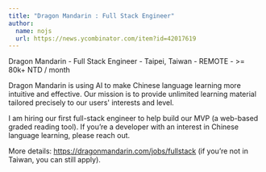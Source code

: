 ```yaml
---
title: "Dragon Mandarin : Full Stack Engineer"
author:
  name: nojs
  url: https://news.ycombinator.com/item?id=42017619
---
```

Dragon Mandarin - Full Stack Engineer - Taipei, Taiwan - REMOTE - &gt;= 80k+ NTD &#x2F; month

Dragon Mandarin is using AI to make Chinese language learning more intuitive and effective. Our mission is to provide unlimited learning material tailored precisely to our users&#x27; interests and level.

I am hiring our first full-stack engineer to help build our MVP (a web-based graded reading tool). If you’re a developer with an interest in Chinese language learning, please reach out.

More details: <a href="https:&#x2F;&#x2F;dragonmandarin.com&#x2F;jobs&#x2F;fullstack" rel="nofollow">https:&#x2F;&#x2F;dragonmandarin.com&#x2F;jobs&#x2F;fullstack</a> (if you’re not in Taiwan, you can still apply).
<JobApplication />
